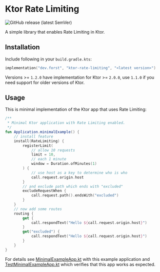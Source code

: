 # Ktor Rate Limiting

![GitHub release (latest SemVer)](https://img.shields.io/github/v/release/LukasForst/ktor-plugins?style=flat-square)

A simple library that enables Rate Limiting in Ktor.

## Installation

Include following in your `build.gradle.kts`:

```kotlin
implementation("dev.forst", "ktor-rate-limiting", "<latest version>")
```

Versions >= `1.2.0` have implementation for Ktor >= `2.0.0`, use `1.1.0` if you need support for older versions of Ktor.

## Usage

This is minimal implementation of the Ktor app that uses Rate Limiting:

```kotlin
/**
 * Minimal Ktor application with Rate Limiting enabled.
 */
fun Application.minimalExample() {
    // install feature
    install(RateLimiting) {
        registerLimit(
            // allow 10 requests
            limit = 10,
            // each 1 minute
            window = Duration.ofMinutes(1)
        ) {
            // use host as a key to determine who is who
            call.request.origin.host
        }
        // and exclude path which ends with "excluded"
        excludeRequestWhen {
            call.request.path().endsWith("excluded")
        }
    }
    // now add some routes
    routing {
        get {
            call.respondText("Hello ${call.request.origin.host}")
        }
        get("excluded") {
            call.respondText("Hello ${call.request.origin.host}")
        }
    }
}
```

For details see [MinimalExampleApp.kt](src/test/kotlin/dev/forst/ktor/ratelimiting/MinimalExampleApp.kt) with this
example application
and [TestMinimalExampleApp.kt](src/test/kotlin/dev/forst/ktor/ratelimiting/TestMinimalExampleApp.kt) which verifies that
this app works as
expected.
